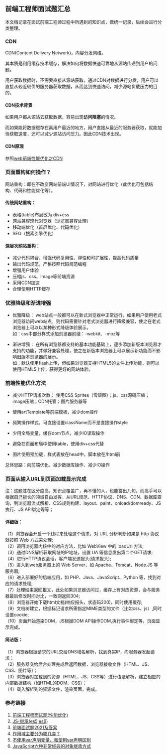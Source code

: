 ## 前端工程师面试题汇总

本文档记录在面试前端工程师过程中所遇到的知识点，做统一记录，后续会进行分类整理。



### CDN

CDN(Content Delivery Network)，内容分发网络。

其本质是利用缓存技术缓存，解决如何将数据快速可靠地从源站传递到用户的问题。

用户获取数据时，不需要直接从源站获取。通过CDN对数据进行分发，用户可以直接从较近较优的服务器获取数据，从而达到快速访问，减少源站负载压力的目的。

#### CDN技术背景
如果用户都从源站去获取数据，容易出现<strong>访问阻塞</strong>的情况。

而如果能将数据缓存在离用户最近的地方，用户直接从最近的服务器获取，就能加快获取速度，还可以减少源站访问压力。因此CDN技术出现。

#### CDN原理
参照[web前端性能优化之CDN](https://www.cnblogs.com/changlon/p/10165053.html)



### 页面重构如何操作？

网站重构：即在不改变网站前端UI情况下，对网站进行优化（此优化可包括结构、代码和性能优化等）。


#### 传统网站重构：
* 表格(table)布局改为 div+css
* 网站兼容现代浏览器（浏览器兼容处理）
* 移动端优化（首屏优化、代码优化）
* SEO（搜索引擎优化）

#### 深层次网站重构：
* 减少代码耦合，增强代码复用性、弹性和可扩展性，提高代码质量
* 输出代码规范，严格按照代码规范编程
* 增强用户体验
* 压缩js、css、image等前端资源
* 采用CDN加速
* 合理使用HTTP缓存



### 优雅降级和渐进增强

* 优雅降级：
web站点一般都可以在新式浏览器中正常运行。如果用户使用老式浏览器访问web站点，则代码需要针对老式浏览器进行降级兼容，使之在老式浏览器上可以以某种形式降级体验展示。<br/>
如：css中部分样式添加浏览器前缀：-webkit、-moz等


* 渐进增强：
在所有浏览器都支持的基本功能基础上，逐步添加新版本浏览器才支持的功能，并做好兼容处理，使之在新版本浏览器上可以展示新功能而不影响旧版本浏览器的展示。<br/>
如：默认使用flash上传，但如果浏览器支持HTML5的文件上传功能，则可以使用HTML5上传，获得更好的网站体验。



### 前端性能优化方法

* 减少HTTP请求次数：
使用CSS Sprites（雪碧图）；js、css源码压缩；image压缩；CDN托管；图片服务器等

* 使用artTemplate等前端模板，减少dom操作

* 频繁操作样式，可直接设置className而不是直接操作style

* 少用全局变量，缓存dom节点，减少IO读取操作

* 避免在页面布局中使用table，使用div+css代替

* 图片使用预加载，样式表放在head中，脚本放在/html前


总体思路：向前端优化、减少数据库操作、减少IO操作



### 页面从输入URL到页面加载显示完成

注：这题胜在区分度高，知识点覆盖广，再不懂的人，也能答出几句。而高手可以根据自己擅长的领域自由发挥，从URL规范、HTTP协议、DNS、CDN、数据库查询，到浏览器流式解析、CSS规则构建、layout、paint、onload/domready、JS执行、JS API绑定等等；

#### 详细版：
（1）浏览器会开启一个线程来处理这个请求，对 URL 分析判断如果是 http 协议就按照 Web 方式来处理;<br/>
（2）调用浏览器内核中的对应方法，比如 WebView 中的 loadUrl 方法;<br/>
（3）通过DNS解析获取网址的IP地址，设置 UA 等信息发出第二个GET请求;<br/>
（4）进行HTTP协议会话，客户端发送报头(请求报头);<br/>
（5）进入到web服务器上的 Web Server，如 Apache、Tomcat、Node.JS 等服务器;<br/>
（6）进入部署好的后端应用，如 PHP、Java、JavaScript、Python 等，找到对应的请求处理;<br/>
（7）处理结束返回报文，此处如果浏览器访问过，缓存上有对应资源，会与服务器最后修改时间对比，一致则返回304;<br/>
（8）浏览器开始下载html文档(响应报头，状态码200)，同时使用缓存;<br/>
（9）文档树建立，根据标记请求所需指定MIME类型的文件（比如css、js）,同时设置cookie;<br/>
（10）页面开始渲染DOM，JS根据DOM API操作DOM,执行事件绑定等，页面显示完成。

#### 简洁版：
（1）浏览器根据请求的URL交给DNS域名解析，找到真实IP，向服务器发起请求；<br/>
（2）服务器交给后台处理完成后返回数据，浏览器接收文件（HTML、JS、CSS、图片等）；<br/>
（3）浏览器对加载到的资源（HTML、JS、CSS等）进行语法解析，建立相应的内部数据结构（如HTML的DOM、CSS）；<br/>
（4）载入解析到的资源文件，渲染页面，完成。






### 参考链接
1. [前端工程师面试题(性能优化)](https://www.jianshu.com/p/a2d054c58797)
80. [JS-继承(es5,es6)](https://segmentfault.com/a/1190000016441558)
2. [前端面试题2021及答案](https://blog.csdn.net/qq_33277654/article/details/112758362)
4. [作用域主要分为哪几类？](https://blog.csdn.net/weixin_45079657/article/details/118604522)
5. [不使用var声明变量，和使用var声明区别](https://blog.csdn.net/weixin_51109349/article/details/110083542)
6. [JavaScript六种非常经典的对象继承方式](https://blog.csdn.net/weixin_33966095/article/details/88737103)





































